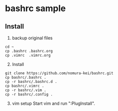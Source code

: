 # bashrc sample


## Install

1. backup original files
```
cd ~
cp .bashrc .bashrc.org
cp .vimrc  .vimrc.org
```

2. Install
```
git clone https://github.com/nomura-kei/bashrc.git
cp bashrc/.bashrc .
cp -r bashrc/.bashrc.d .
cp bashrc/.vimrc .
cp -r bashrc/.vim .
cp -r bashrc/.config .
```

3. vim setup
Start vim and run ":PlugInstall".

